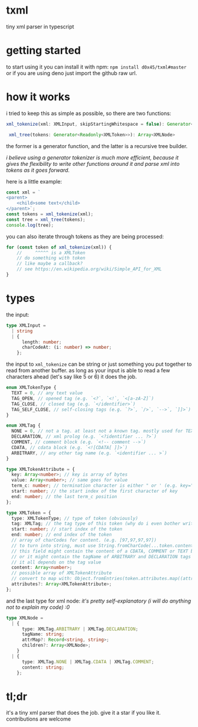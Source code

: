 # txml
tiny xml parser in typescript


# getting started
to start using it you can install it with npm:
```npm install d0x45/txml#master```
or if you are using deno just import the github raw url.

# how it works
i tried to keep this as simple as possible, so there are two functions:
```ts
xml_tokenize(xml: XMLInput, skipStartingWhitespace = false): Generator<Readonly<XMLToken>, never | void>
```
```ts
 xml_tree(tokens: Generator<Readonly<XMLToken>>): Array<XMLNode>
 ```

the former is a generator function, and the latter is a recursive tree builder.

*i believe using a generator tokenizer is much more efficient, because it gives the flexibility to write other functions around it and parse xml into tokens as it goes forward.*

here is a little example:
```js
const xml = `
<parent>
    <child>some text</child>
</parent>`;
const tokens = xml_tokenize(xml);
const tree = xml_tree(tokens);
console.log(tree);
```

you can also iterate through tokens as they are being processed:
```js
for (const token of xml_tokenize(xml)) {
    //     ^^^^^ is a XMLToken
    // do something with token
    // like maybe a callback?
    // see https://en.wikipedia.org/wiki/Simple_API_for_XML
}
```

# types
the input:
```ts
type XMLInput =
  | string
  | {
      length: number;
      charCodeAt: (i: number) => number;
    };
```
the input to `xml_tokenize` can be string or just something you put together to read from another buffer. as long as your input is able to read a few characters ahead (let's say like 5 or 6) it does the job.

```ts
enum XMLTokenType {
  TEXT = 0, // any text value
  TAG_OPEN, // opened tag (e.g. `<?`, `<!`, `<[a-zA-Z]`)
  TAG_CLOSE, // closed tag (e.g. `</identifier>`)
  TAG_SELF_CLOSE, // self-closing tags (e.g. `?>`, `/>`, `-->`, `]]>`)
}

enum XMLTag {
  NONE = 0, // not a tag. at least not a known tag. mostly used for TEXT
  DECLARATION, // xml prolog (e.g. `<?identifier ... ?>`)
  COMMENT, // comment block (e.g. `<!-- comment -->`)
  CDATA, // cdata block (e.g. `<![CDATA[ ]]>`)
  ARBITRARY, // any other tag name (e.g. `<identifier ... >`)
}

type XMLTokenAttribute = {
  key: Array<number>; // key is array of bytes
  value: Array<number>; // same goes for value
  term_c: number; // termination character is either " or ' (e.g. key="value")
  start: number; // the start index of the first character of key
  end: number; // the last term_c position
};

type XMLToken = {
  type: XMLTokenType; // type of token (obviously)
  tag: XMLTag; // the tag type of this token (why do i even bother writing this?)
  start: number; // start index of the token
  end: number; // end index of the token
  // array of charCodes for content. (e.g. [97,97,97,97])
  // to turn into string, must use String.fromCharCode(...token.content)
  // this field might contain the content of a CDATA, COMMENT or TEXT block,
  // or it might contain the tagName of ARBITRARY and DECLARATION tags
  // it all depends on the tag value
  content: Array<number>;
  // possible array of XMLTokenAttribute
  // convert to map with: Object.fromEntries(token.attributes.map((attr) => [String.fromCharCode(...attr.key), String.fromCharCode(...attr.value)]))
  attributes?: Array<XMLTokenAttribute>;
};
```
and the last type for xml node:
*it's pretty self-explanatory (i will do anything not to explain my code) :0*
```ts
type XMLNode =
  | {
      type: XMLTag.ARBITRARY | XMLTag.DECLARATION;
      tagName: string;
      attrMap?: Record<string, string>;
      children?: Array<XMLNode>;
    }
  | {
      type: XMLTag.NONE | XMLTag.CDATA | XMLTag.COMMENT;
      content: string;
    };
```

# tl;dr
it's a tiny xml parser that does the job.
give it a star if you like it.
contributions are welcome
